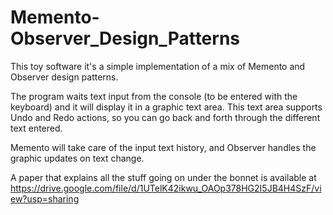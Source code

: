 # Memento-Observer_Design_Patterns

This toy software it's a simple implementation of a mix of Memento and Observer design patterns.

The program waits text input from the console (to be entered with the keyboard) and it will display it in a graphic text area.
This text area supports Undo and Redo actions, so you can go back and forth through the different text entered.

Memento will take care of the input text history, and Observer handles the graphic updates on text change.

A paper that explains all the stuff going on under the bonnet is available at
https://drive.google.com/file/d/1UTelK42ikwu_OAOp378HG2I5JB4H4SzF/view?usp=sharing
